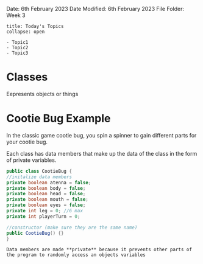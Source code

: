 Date: 6th February 2023
Date Modified: 6th February 2023
File Folder: Week 3

```ad-abstract
title: Today's Topics
collapse: open

- Topic1
- Topic2
- Topic3

```


# Classes

Eepresents objects or things

# Cootie Bug Example

In the classic game cootie bug, you spin a spinner to gain different parts for your cootie bug.

Each class has data members that make up the data of the class in the form of private variables.

```java
public class CootieBug {
//initalize data members
private boolean atenna = false;
private boolean body = false;
private boolean head = false;
private boolean mouth = false;
private boolean eyes = false;
private int leg = 0; //6 max
private int playerTurn = 0;

//constructor (make sure they are the same name)
public CootieBug() {}
}
```

```ad-important
Data members are made **private** because it prevents other parts of the program to randomly access an objects variables
```